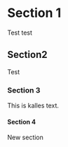 # Section 1
Test test

## Section2 
Test

### Section 3
This is kalles text.

#### Section 4
New section

